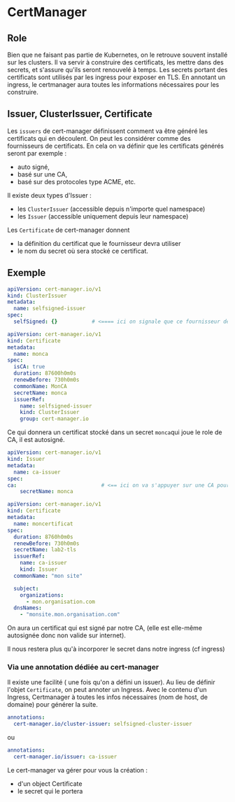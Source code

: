 # CertManager
## Role
Bien que ne faisant pas partie de Kubernetes, on le retrouve souvent installé sur les clusters. 
Il va servir à construire des certificats, les mettre dans des secrets, et s'assure qu'ils seront renouvelé à temps.
Les secrets portant des certificats sont utilisés par les ingress pour exposer en TLS. 
En annotant un ingress, le certmanager aura toutes les informations nécessaires pour les construire.

## Issuer, ClusterIssuer, Certificate

Les `issuers` de cert-manager définissent comment va être généré les certificats qui en découlent.
On peut les considérer comme des fournisseurs de certificats.
En cela on va définir que les certificats générés seront par exemple :
- auto signé,
- basé sur une CA,
- basé sur des protocoles type ACME, etc.

Il existe deux types d'Issuer :
- les `ClusterIssuer` (accessible depuis n'importe quel namespace)
- les `Issuer` (accessible uniquement depuis leur namespace)

Les `Certificate` de cert-manager donnent 
- la définition du certificat que le fournisseur devra utiliser 
- le nom du secret où sera stocké ce certificat.

## Exemple

```yaml
apiVersion: cert-manager.io/v1
kind: ClusterIssuer
metadata:
  name: selfsigned-issuer
spec:
  selfSigned: {}           # <==== ici on signale que ce fournisseur de certificat produira des autosignés 
```

```yaml
apiVersion: cert-manager.io/v1
kind: Certificate
metadata:
  name: monca
spec:
  isCA: true                 
  duration: 87600h0m0s
  renewBefore: 730h0m0s
  commonName: MonCA
  secretName: monca
  issuerRef:
    name: selfsigned-issuer
    kind: ClusterIssuer
    group: cert-manager.io
```
Ce qui donnera un certificat stocké dans un secret `monca`qui joue le role de CA, il est autosigné.

```yaml
apiVersion: cert-manager.io/v1
kind: Issuer
metadata:
  name: ca-issuer
spec:                     
ca:                           # <== ici on va s'appuyer sur une CA pour fournir des certificats
    secretName: monca
```

```yaml
apiVersion: cert-manager.io/v1
kind: Certificate
metadata:
  name: moncertificat
spec:
  duration: 8760h0m0s
  renewBefore: 730h0m0s
  secretName: lab2-tls
  issuerRef:
    name: ca-issuer
    kind: Issuer
  commonName: "mon site"

  subject:
    organizations:
      - mon.organisation.com
  dnsNames:
    - "monsite.mon.organisation.com"
```
On aura un certificat qui est signé par notre CA, (elle est elle-même autosignée donc non valide sur internet).

Il nous restera plus qu'à incorporer le secret dans notre ingress (cf ingress)

### Via une annotation dédiée au cert-manager
Il existe une facilité ( une fois qu'on a défini un issuer).
Au lieu de définir l'objet `Certificate`, on peut annoter un Ingress. 
Avec le contenu d'un Ingress, Certmanager à toutes les infos nécessaires  (nom de host, de domaine) pour générer la suite.

```yaml
annotations:
  cert-manager.io/cluster-issuer: selfsigned-cluster-issuer
```

ou

```yaml
annotations:
  cert-manager.io/issuer: ca-issuer
```

Le cert-manager va gérer pour vous la création :
- d'un object Certificate 
- le secret qui le portera
